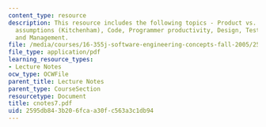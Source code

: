 ```yaml
---
content_type: resource
description: This resource includes the following topics - Product vs. process, Three
  assumptions (Kitchenham), Code, Programmer productivity, Design, Testing, Maintainability,
  and Management.
file: /media/courses/16-355j-software-engineering-concepts-fall-2005/2595db843b206fcaa30fc563a3c1db94_cnotes7.pdf
file_type: application/pdf
learning_resource_types:
- Lecture Notes
ocw_type: OCWFile
parent_title: Lecture Notes
parent_type: CourseSection
resourcetype: Document
title: cnotes7.pdf
uid: 2595db84-3b20-6fca-a30f-c563a3c1db94
---
```

